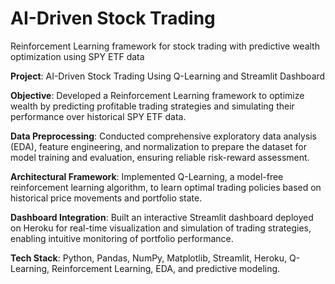 # AI-Driven Stock Trading
Reinforcement Learning framework for stock trading with predictive wealth optimization using SPY ETF data

**Project**: AI-Driven Stock Trading Using Q-Learning and Streamlit Dashboard

**Objective**: Developed a Reinforcement Learning framework to optimize wealth by predicting profitable trading strategies and simulating their performance over historical SPY ETF data.

**Data Preprocessing**: Conducted comprehensive exploratory data analysis (EDA), feature engineering, and normalization to prepare the dataset for model training and evaluation, ensuring reliable risk-reward assessment.

**Architectural Framework**: Implemented Q-Learning, a model-free reinforcement learning algorithm, to learn optimal trading policies based on historical price movements and portfolio state.

**Dashboard Integration**: Built an interactive Streamlit dashboard deployed on Heroku for real-time visualization and simulation of trading strategies, enabling intuitive monitoring of portfolio performance.

**Tech Stack**: Python, Pandas, NumPy, Matplotlib, Streamlit, Heroku, Q-Learning, Reinforcement Learning, EDA, and predictive modeling.
